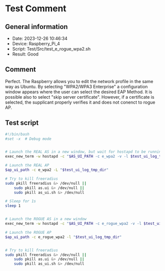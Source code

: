 # Test Comment

## General information

- Date:       2023-12-26 10:46:34
- Device:     Raspberry_Pi_4
- Script:     Test/Src/test_e_rogue_wpa2.sh
- Result:     Good

## Comment

Perfect. The Raspberry allows you to edit the network profile in the same way as Ubuntu.
By selecting "WPA2/WPA3 Enterprise" a configuration window appears where the user can select the desired EAP Method.
It is possible also to select "skip server certificate". However, if a certificate is selected, the supplicant properly verifies it and does not conenct to rogue AP.

## Test script

```bash
#!/bin/bash
#set -x  # Debug mode


# Launch the REAL AS in a new window, but wait for hostapd to be running
exec_new_term -w hostapd -c "$AS_UI_PATH -c e_wpa2 -v -l $test_ui_log_tmp_dir"

# Launch the REAL AP
$ap_ui_path -c e_wpa2 -L "$test_ui_log_tmp_dir"

# Try to kill freeradius
sudo pkill freeradius &> /dev/null ||
    sudo pkill as.ui &> /dev/null ||
    sudo pkill as_ui.sh &> /dev/null

# Sleep for 1s
sleep 1


# Launch the ROGUE AS in a new window
exec_new_term -w hostapd -c "$AS_UI_PATH -c e_rogue_wpa2 -v -l $test_ui_log_tmp_dir"

# Launch the ROGUE AP
$ap_ui_path -c e_rogue_wpa2 -l "$test_ui_log_tmp_dir"


# Try to kill freeradius
sudo pkill freeradius &> /dev/null ||
    sudo pkill as.ui &> /dev/null ||
    sudo pkill as_ui.sh &> /dev/null
```
